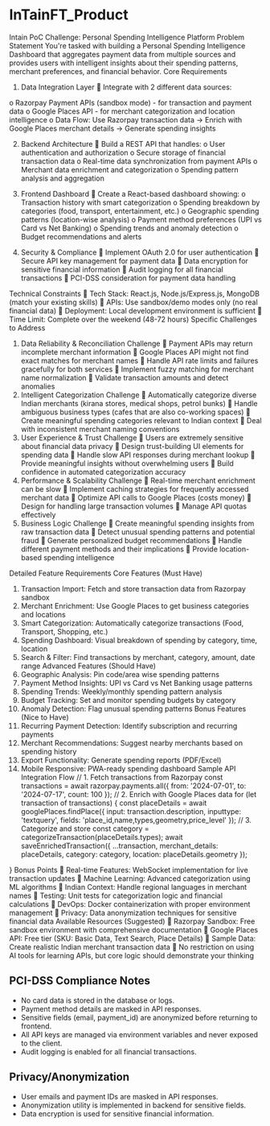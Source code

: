 # InTainFT_Product


Intain PoC Challenge: Personal Spending
Intelligence Platform
Problem Statement
You're tasked with building a Personal Spending Intelligence Dashboard that
aggregates payment data from multiple sources and provides users with intelligent
insights about their spending patterns, merchant preferences, and financial behavior. Core Requirements
1. Data Integration Layer  Integrate with 2 different data sources:

o Razorpay Payment APIs (sandbox mode) - for transaction and payment
data
o Google Places API - for merchant categorization and location intelligence
o Data Flow: Use Razorpay transaction data → Enrich with Google Places
merchant details → Generate spending insights

2. Backend Architecture
 Build a REST API that handles:
o User authentication and authorization
o Secure storage of financial transaction data
o Real-time data synchronization from payment APIs
o Merchant data enrichment and categorization
o Spending pattern analysis and aggregation

3. Frontend Dashboard
 Create a React-based dashboard showing:
o Transaction history with smart categorization
o Spending breakdown by categories (food, transport, entertainment, etc.)
o Geographic spending patterns (location-wise analysis)
o Payment method preferences (UPI vs Card vs Net Banking)
o Spending trends and anomaly detection
o Budget recommendations and alerts

4. Security & Compliance
 Implement OAuth 2.0 for user authentication
 Secure API key management for payment data
 Data encryption for sensitive financial information
 Audit logging for all financial transactions
 PCI-DSS consideration for payment data handling

Technical Constraints
 Tech Stack: React.js, Node.js/Express.js, MongoDB (match your existing skills)  APIs: Use sandbox/demo modes only (no real financial data)  Deployment: Local development environment is sufficient  Time Limit: Complete over the weekend (48-72 hours)
Specific Challenges to Address
1. Data Reliability & Reconciliation Challenge
 Payment APIs may return incomplete merchant information
 Google Places API might not find exact matches for merchant names
 Handle API rate limits and failures gracefully for both services
 Implement fuzzy matching for merchant name normalization
 Validate transaction amounts and detect anomalies
2. Intelligent Categorization Challenge
 Automatically categorize diverse Indian merchants (kirana stores, medical shops, petrol bunks)  Handle ambiguous business types (cafes that are also co-working spaces)  Create meaningful spending categories relevant to Indian context  Deal with inconsistent merchant naming conventions
3. User Experience & Trust Challenge
 Users are extremely sensitive about financial data privacy
 Design trust-building UI elements for spending data
 Handle slow API responses during merchant lookup
 Provide meaningful insights without overwhelming users
 Build confidence in automated categorization accuracy
4. Performance & Scalability Challenge
 Real-time merchant enrichment can be slow
 Implement caching strategies for frequently accessed merchant data
 Optimize API calls to Google Places (costs money)  Design for handling large transaction volumes
 Manage API quotas effectively
5. Business Logic Challenge
 Create meaningful spending insights from raw transaction data
 Detect unusual spending patterns and potential fraud
 Generate personalized budget recommendations
 Handle different payment methods and their implications
 Provide location-based spending intelligence

Detailed Feature Requirements
Core Features (Must Have)
1. Transaction Import: Fetch and store transaction data from Razorpay sandbox
2. Merchant Enrichment: Use Google Places to get business categories and locations
3. Smart Categorization: Automatically categorize transactions (Food, Transport, Shopping, etc.)
4. Spending Dashboard: Visual breakdown of spending by category, time, location
5. Search & Filter: Find transactions by merchant, category, amount, date range
Advanced Features (Should Have)
1. Geographic Analysis: Pin code/area wise spending patterns
2. Payment Method Insights: UPI vs Card vs Net Banking usage patterns
3. Spending Trends: Weekly/monthly spending pattern analysis
4. Budget Tracking: Set and monitor spending budgets by category
5. Anomaly Detection: Flag unusual spending patterns
Bonus Features (Nice to Have)
1. Recurring Payment Detection: Identify subscription and recurring payments
2. Merchant Recommendations: Suggest nearby merchants based on spending
history
3. Export Functionality: Generate spending reports (PDF/Excel)
4. Mobile Responsive: PWA-ready spending dashboard
Sample API Integration Flow
// 1. Fetch transactions from Razorpay
const transactions = await razorpay.payments.all({
from: '2024-07-01',
to: '2024-07-17',
count: 100
});
// 2. Enrich with Google Places data
for (let transaction of transactions) {
const placeDetails = await googlePlaces.findPlace({
input: transaction.description,
inputtype: 'textquery',
fields: 'place_id,name,types,geometry,price_level'
});
// 3. Categorize and store
const category = categorizeTransaction(placeDetails.types);
await saveEnrichedTransaction({
...transaction,
merchant_details: placeDetails,
category: category,
location: placeDetails.geometry
});

}
Bonus Points
 Real-time Features: WebSocket implementation for live transaction updates
 Machine Learning: Advanced categorization using ML algorithms
 Indian Context: Handle regional languages in merchant names
 Testing: Unit tests for categorization logic and financial calculations
 DevOps: Docker containerization with proper environment management  Privacy: Data anonymization techniques for sensitive financial data
Available Resources (Suggested)
 Razorpay Sandbox: Free sandbox environment with comprehensive documentation
 Google Places API: Free tier (SKU: Basic Data, Text Search, Place Details)  Sample Data: Create realistic Indian merchant transaction data
 No restriction on using AI tools for learning APIs, but core logic should
demonstrate your thinking

## PCI-DSS Compliance Notes
- No card data is stored in the database or logs.
- Payment method details are masked in API responses.
- Sensitive fields (email, payment_id) are anonymized before returning to frontend.
- All API keys are managed via environment variables and never exposed to the client.
- Audit logging is enabled for all financial transactions.

## Privacy/Anonymization
- User emails and payment IDs are masked in API responses.
- Anonymization utility is implemented in backend for sensitive fields.
- Data encryption is used for sensitive financial information.